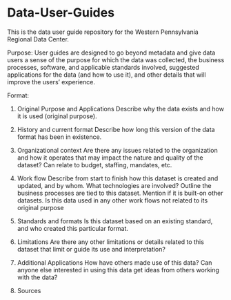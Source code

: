 # Data-User-Guides

This is the data user guide repository for the Western Pennsylvania Regional Data Center. 

Purpose: User guides are designed to go beyond metadata and give data users a sense of the purpose for which the data was collected, the business processes, software, and applicable standards involved, suggested applications for the data (and how to use it), and other details that will improve the users’ experience.

Format:

1. Original Purpose and Applications 
Describe why the data exists and how it is used (original purpose). 

2. History and current format
Describe how long this version of the data format has been in existence. 

3. Organizational context
Are there any issues related to the organization and how it operates that may impact the nature and quality of the dataset? Can relate to budget, staffing, mandates, etc.

4. Work flow
Describe from start to finish how this dataset is created and updated, and by whom. What technologies are involved? Outline the business processes are tied to this dataset. Mention if it is built-on other datasets. Is this data used in any other work flows not related to its original purpose

5. Standards and formats
Is this dataset based on an existing standard, and who created this particular format.

6. Limitations
Are there any other limitations or details related to this dataset that limit or guide its use and interpretation?

7. Additional Applications
How have others made use of this data? Can anyone else interested in using this data get ideas from others working with the data?

8. Sources

